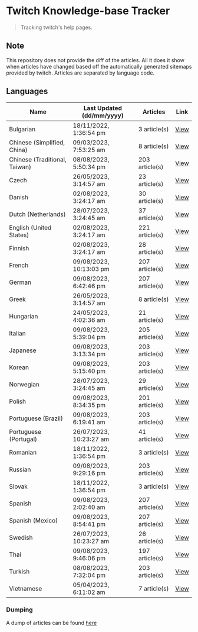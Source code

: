 # Twitch Knowledge-base Tracker
> Tracking twitch's help pages. 

## Note
This repository does not provide the diff of the articles. All it does it show when articles have changed based
off the automatically generated sitemaps provided by twitch. Articles are separated by language code.

## Languages

| Name                          | Last Updated (dd/mm/yyyy) | Articles       | Link                   |
|-------------------------------|---------------------------|----------------|------------------------|
| Bulgarian                     | 18/11/2022, 1:36:54 pm    | 3 article(s)   | [View](docs/bg.md)     |
| Chinese (Simplified, China)   | 09/03/2023, 7:53:25 am    | 8 article(s)   | [View](docs/zh_CN.md)  |
| Chinese (Traditional, Taiwan) | 08/08/2023, 5:50:34 pm    | 203 article(s) | [View](docs/zh_TW.md)  |
| Czech                         | 26/05/2023, 3:14:57 am    | 23 article(s)  | [View](docs/cs.md)     |
| Danish                        | 02/08/2023, 3:24:17 am    | 30 article(s)  | [View](docs/da.md)     |
| Dutch (Netherlands)           | 28/07/2023, 3:24:45 am    | 37 article(s)  | [View](docs/nl_NL.md)  |
| English (United States)       | 02/08/2023, 3:24:17 am    | 221 article(s) | [View](docs/en_US.md)  |
| Finnish                       | 02/08/2023, 3:24:17 am    | 28 article(s)  | [View](docs/fi.md)     |
| French                        | 09/08/2023, 10:13:03 pm   | 207 article(s) | [View](docs/fr.md)     |
| German                        | 09/08/2023, 6:42:46 pm    | 207 article(s) | [View](docs/de.md)     |
| Greek                         | 26/05/2023, 3:14:57 am    | 8 article(s)   | [View](docs/el.md)     |
| Hungarian                     | 24/05/2023, 4:02:36 am    | 21 article(s)  | [View](docs/hu.md)     |
| Italian                       | 09/08/2023, 5:39:04 pm    | 205 article(s) | [View](docs/it.md)     |
| Japanese                      | 09/08/2023, 3:13:34 pm    | 203 article(s) | [View](docs/ja.md)     |
| Korean                        | 09/08/2023, 5:15:40 pm    | 203 article(s) | [View](docs/ko.md)     |
| Norwegian                     | 28/07/2023, 3:24:45 am    | 29 article(s)  | [View](docs/no.md)     |
| Polish                        | 09/08/2023, 8:34:35 pm    | 201 article(s) | [View](docs/pl.md)     |
| Portuguese (Brazil)           | 09/08/2023, 6:19:41 am    | 203 article(s) | [View](docs/pt_BR.md)  |
| Portuguese (Portugal)         | 26/07/2023, 10:23:27 am   | 41 article(s)  | [View](docs/pt_PT.md)  |
| Romanian                      | 18/11/2022, 1:36:54 pm    | 3 article(s)   | [View](docs/ro.md)     |
| Russian                       | 09/08/2023, 9:29:16 pm    | 203 article(s) | [View](docs/ru.md)     |
| Slovak                        | 18/11/2022, 1:36:54 pm    | 3 article(s)   | [View](docs/sk.md)     |
| Spanish                       | 09/08/2023, 2:02:40 am    | 207 article(s) | [View](docs/es.md)     |
| Spanish (Mexico)              | 09/08/2023, 8:54:41 pm    | 207 article(s) | [View](docs/es_MX.md)  |
| Swedish                       | 26/07/2023, 10:23:27 am   | 26 article(s)  | [View](docs/sv.md)     |
| Thai                          | 09/08/2023, 9:46:06 pm    | 197 article(s) | [View](docs/th.md)     |
| Turkish                       | 08/08/2023, 7:32:04 pm    | 203 article(s) | [View](docs/tr.md)     |
| Vietnamese                    | 05/04/2023, 6:11:02 am    | 7 article(s)   | [View](docs/vi.md)     |

### Dumping
A dump of articles can be found [here](docs/RAW.md)